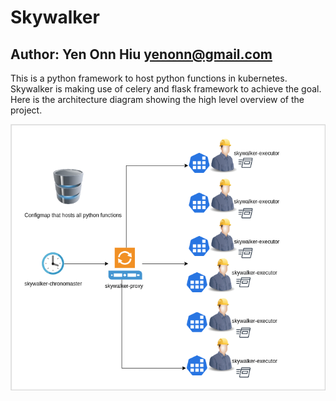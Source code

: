# Skywalker
## Author: Yen Onn Hiu <yenonn@gmail.com>
This is a python framework to host python functions in kubernetes. Skywalker is making use of celery and flask framework to achieve the goal. Here is the architecture diagram showing the high level overview of the project. 

![Alt text](docs/images/skywalker.drawio.png)
